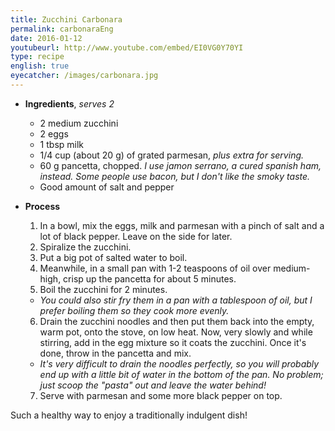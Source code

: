 ```yaml
---
title: Zucchini Carbonara
permalink: carbonaraEng
date: 2016-01-12
youtubeurl: http://www.youtube.com/embed/EI0VG0Y70YI
type: recipe
english: true
eyecatcher: /images/carbonara.jpg
---
```



* **Ingredients**, _serves 2_
  * 2 medium zucchini
  * 2 eggs
  * 1 tbsp milk
  * 1/4 cup (about 20 g) of grated parmesan, _plus extra for serving._
  * 60 g pancetta, chopped. _I use jamon serrano, a cured spanish ham, instead. Some people use bacon, but I don't like the smoky taste._
  * Good amount of salt and pepper

* **Process**
  1. In a bowl, mix the eggs, milk and parmesan with a pinch of salt and a lot of black pepper. Leave on the side for later. 
  2. Spiralize the zucchini. 
  3. Put a big pot of salted water to boil. 
  4. Meanwhile, in a small pan with 1-2 teaspoons of oil over medium-high, crisp up the pancetta for about 5 minutes. 
  5. Boil the zucchini for 2 minutes. 
   - _You could also stir fry them in a pan with a tablespoon of oil, but I prefer boiling them so they cook more evenly._
  6. Drain the zucchini noodles and then put them back into the empty, warm pot, onto the stove, on low heat. Now, very slowly and while stirring, add in the egg mixture so it coats the zucchini. Once it's done, throw in the pancetta and mix. 
   - _It's very difficult to drain the noodles perfectly, so you will probably end up with a little bit of water in the bottom of the pan. No problem; just scoop the "pasta" out and leave the water behind!_
  7. Serve with parmesan and some more black pepper on top. 

Such a healthy way to enjoy a traditionally indulgent dish! 
